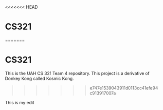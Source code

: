 <<<<<<< HEAD
# CS321
=======
# CS321

This is the UAH CS 321 Team 4 repository. This project is a derivative of Donkey Kong called Kosmic Kong.
>>>>>>> e747e1539043911d0113cc41efe94c913917007a


This is my edit